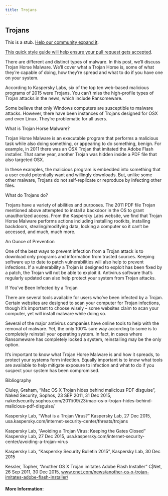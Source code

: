 ```yaml
---
title: Trojans
---
```

## Trojans

This is a stub. <a href='https://github.com/freecodecamp/guides/tree/master/src/pages/security/trojans/index.md' target='_blank' rel='nofollow'>Help our community expand it</a>.

<a href='https://github.com/freecodecamp/guides/blob/master/README.md' target='_blank' rel='nofollow'>This quick style guide will help ensure your pull request gets accepted</a>.

<!-- The article goes here, in GitHub-flavored Markdown. Feel free to add YouTube videos, images, and CodePen/JSBin embeds  -->
There are different and distinct types of malware. In this post, we’ll discuss Trojan Horse Malware. We’ll cover what a Trojan Horse is, some of what they’re capable of doing, how they’re spread and what to do if you have one on your system.

According to Kaspersky Labs, six of the top ten web-based malicious programs of 2015 were Trojans. You can’t miss the high-profile types of Trojan attacks in the news, which include Ransomeware.

Some believe that only Windows computers are susceptible to malware attacks. However, there have been instances of Trojans designed for OSX and even Linux. They’re problematic for all users.

What is Trojan Horse Malware?

Trojan Horse Malware is an executable program that performs a malicious task while also doing something, or appearing to do something, benign. For example, in 2011 there was an OSX Trojan that imitated the Adobe Flash installer. That same year, another Trojan was hidden inside a PDF file that also targeted OSX.

In these examples, the malicious program is embedded into something that a user could potentially want and willingly downloads. But, unlike some other malware, Trojans do not self-replicate or reproduce by infecting other files.

What do Trojans do?

Trojans have a variety of abilities and purposes. The 2011 PDF file Trojan mentioned above attempted to install a backdoor in the OS to grant unauthorized access. From the Kaspersky Labs website, we find that Trojan Horse Malware performs actions including installing rootkits, installing backdoors, stealing/modifying data, locking a computer so it can’t be accessed, and much, much more.

An Ounce of Prevention

One of the best ways to prevent infection from a Trojan attack is to download only programs and information from trusted sources. Keeping software up to date to patch vulnerabilities will also help to prevent infections. If a vulnerability a Trojan is designed to exploit has been fixed by a patch, the Trojan will not be able to exploit it. Antivirus software that’s regularly updated can also help protect your system from Trojan attacks.

If You’ve Been Infected by a Trojan

There are several tools available for users who’ve been infected by a Trojan. Certain websites are designed to scan your computer for Trojan infections, though it’s important to choose wisely – some websites claim to scan your computer, yet will install malware while doing so.

Several of the major antivirus companies have online tools to help with the removal of malware. Yet, the only 100% sure way according to some is to completely reinstall your operating system. In fact, in cases where Ransomeware has completely locked a system, reinstalling may be the only option.

It’s important to know what Trojan Horse Malware is and how it spreads, to protect your systems form infection. Equally important is to know what tools are available to help mitigate exposure to infection and what to do if you suspect your system has been compromised.

Bibliography

Cluley, Graham, “Mac OS X Trojan hides behind malicious PDF disguise”, Naked Security, Sophos, 23 SEP 2011, 31 Dec 2015, nakedsecurity.sophos.com/2011/09/23/mac-os-x-trojan-hides-behind-malicious-pdf-disguise/

Kaspersky Lab, “What is a Trojan Virus?” Kaspersky Lab, 27 Dec 2015, usa.kaspersky.com/internet-security-center/threats/trojans

Kaspersky Lab, “Avoiding a Trojan Virus: Keeping the Gates Closed” Kaspersky Lab, 27 Dec 2015, usa.kaspersky.com/internet-security-center/avoiding-a-trojan-virus

Kaspersky Lab, “Kaspersky Security Bulletin 2015”, Kaspersky Lab, 30 Dec 2015

Kessler, Topher, “Another OS X Trojan imitates Adobe Flash Installer” C|Net, 26 Sep 2011, 30 Dec 2015, www.cnet.com/news/another-os-x-trojan-imitates-adobe-flash-installer/

#### More Information:
<!-- Please add any articles you think might be helpful to read before writing the article -->


